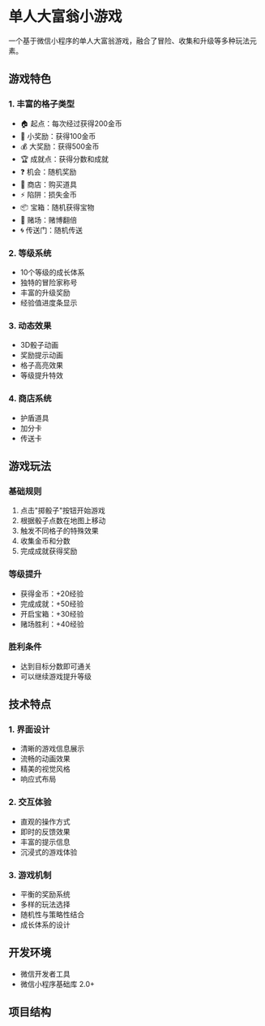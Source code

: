 # 单人大富翁小游戏

一个基于微信小程序的单人大富翁游戏，融合了冒险、收集和升级等多种玩法元素。

## 游戏特色

### 1. 丰富的格子类型
- 🏠 起点：每次经过获得200金币
- 🎁 小奖励：获得100金币
- 💰 大奖励：获得500金币
- 🏆 成就点：获得分数和成就
- ❓ 机会：随机奖励
- 🏪 商店：购买道具
- ⚡ 陷阱：损失金币
- 📦 宝箱：随机获得宝物
- 🎲 赌场：赌博翻倍
- 🌀 传送门：随机传送

### 2. 等级系统
- 10个等级的成长体系
- 独特的冒险家称号
- 丰富的升级奖励
- 经验值进度条显示

### 3. 动态效果
- 3D骰子动画
- 奖励提示动画
- 格子高亮效果
- 等级提升特效

### 4. 商店系统
- 护盾道具
- 加分卡
- 传送卡

## 游戏玩法

### 基础规则
1. 点击"掷骰子"按钮开始游戏
2. 根据骰子点数在地图上移动
3. 触发不同格子的特殊效果
4. 收集金币和分数
5. 完成成就获得奖励

### 等级提升
- 获得金币：+20经验
- 完成成就：+50经验
- 开启宝箱：+30经验
- 赌场胜利：+40经验

### 胜利条件
- 达到目标分数即可通关
- 可以继续游戏提升等级

## 技术特点

### 1. 界面设计
- 清晰的游戏信息展示
- 流畅的动画效果
- 精美的视觉风格
- 响应式布局

### 2. 交互体验
- 直观的操作方式
- 即时的反馈效果
- 丰富的提示信息
- 沉浸式的游戏体验

### 3. 游戏机制
- 平衡的奖励系统
- 多样的玩法选择
- 随机性与策略性结合
- 成长体系的设计

## 开发环境

- 微信开发者工具
- 微信小程序基础库 2.0+

## 项目结构 